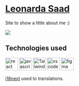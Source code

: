 # [Leonarda Saad](https://leonardasaad.github.io/)

Site to show a little about me :)

![](https://i.imgur.com/mqzMtw3.png)

## Technologies used
<div align="left">
  <img src="https://cdn.jsdelivr.net/gh/devicons/devicon/icons/react/react-original.svg" height="40" alt="react logo"  />
  <img src="https://cdn.jsdelivr.net/gh/devicons/devicon/icons/javascript/javascript-original.svg" height="40" alt="javascript logo"  />
  <img src="https://cdn.jsdelivr.net/gh/devicons/devicon@latest/icons/tailwindcss/tailwindcss-original.svg" height="40" alt="TailwindCSS logo" />
  <img src="https://cdn.jsdelivr.net/gh/devicons/devicon@latest/icons/vitejs/vitejs-original.svg" height="40" alt="vscode logo" />
  <img src="https://cdn.jsdelivr.net/gh/devicons/devicon/icons/figma/figma-original.svg" height="40" alt="figma logo"  />
</div>

[i18next](https://www.i18next.com/) used to translations.
